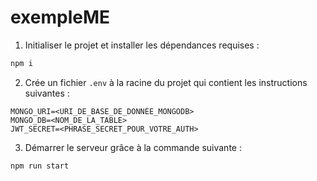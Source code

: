 # exempleME

1. Initialiser le projet et installer les dépendances requises :
```css
npm i
```
2. Crée un fichier `.env` à la racine du projet qui contient les instructions suivantes :
```env
MONGO_URI=<URI_DE_BASE_DE_DONNÉE_MONGODB>
MONGO_DB=<NOM_DE_LA_TABLE>
JWT_SECRET=<PHRASE_SECRET_POUR_VOTRE_AUTH>
```
3. Démarrer le serveur grâce à la commande suivante :
```css
npm run start
```
